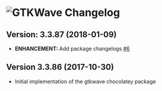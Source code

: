 # ![GTKWave Changelog](https://img.shields.io/badge/GTKWave-Package%20Changelog-blue.svg?style=for-the-badge)

## Version: 3.3.87 (2018-01-09)
- **ENHANCEMENT:** Add package changelogs [#6](https://github.com/AdmiringWorm/chocolatey-packages/issues/6)

## Version 3.3.86 (2017-10-30)
- Initial implementation of the gtkwave chocolatey package
